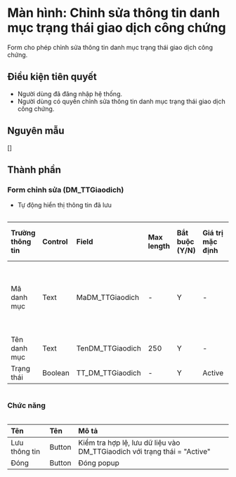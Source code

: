 # Màn hình: Chỉnh sửa thông tin danh mục trạng thái giao dịch công chứng
Form cho phép chỉnh sửa thông tin danh mục trạng thái giao dịch công chứng.

## Điều kiện tiên quyết
- Người dùng đã đăng nhập hệ thống.
- Người dùng có quyền chỉnh sửa thông tin danh mục trạng thái giao dịch công chứng.

## Nguyên mẫu
[]

## Thành phần

### Form chỉnh sửa (DM_TTGiaodich)
- Tự động hiển thị thông tin đã lưu
<div style="overflow-x:auto">

| Trường thông tin | Control  | Field             | Max length | Bắt buộc (Y/N) | Giá trị mặc định | Cho phép sửa (Y/N) | Mô tả                                         |
|:-----------------|:---------|:----------------  |:-----------|:---------------|:-----------------|:-------------------|:----------------------------------------------|
| Mã danh mục      | Text     | MaDM_TTGiaodich   | -          | Y              | -                | N                  | Mã danh mục tự tăng trong danh sách           |
| Tên danh mục     | Text     | TenDM_TTGiaodich  | 250        | Y              | -                |                    |                                               |
| Trạng thái       | Boolean  | TT_DM_TTGiaodich  | -          | Y              | Active           |                    |                                               |

</div>

### Chức năng

<div style="overflow-x:auto">

| Tên          | Tên   | Mô tả                                                                                            |
|:-------------|:-------|:------------------------------------------------------------------------------------------------|
| Lưu thông tin| Button | Kiểm tra hợp lệ, lưu dữ liệu vào DM_TTGiaodich với trạng thái = "Active"                        |
| Đóng         | Button | Đóng popup                                                                                      |
